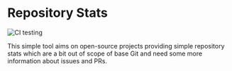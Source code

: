 # Repository Stats

![CI testing](https://github.com/Borda/pyRepoStats/workflows/CI%20testing/badge.svg?event=push)

This simple tool aims on open-source projects providing simple repository stats which are a bit out of scope of base Git and need some more information about issues and PRs.

